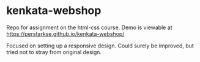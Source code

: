 # kenkata-webshop

Repo for assignment on the html-css course. Demo is viewable at https://perstarkse.github.io/kenkata-webshop/

Focused on setting up a responsive design. Could surely be improved, but tried not to stray from original design. 
